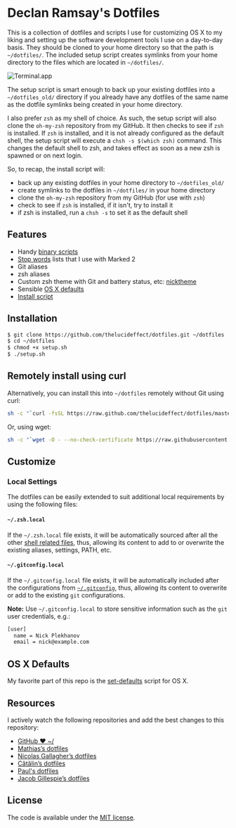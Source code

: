 # Declan Ramsay's Dotfiles

This is a collection of dotfiles and scripts I use for customizing OS X to my liking and setting up the software development tools I use on a day-to-day basis. They should be cloned to your home directory so that the path is `~/dotfiles/`.  The included setup script creates symlinks from your home directory to the files which are located in `~/dotfiles/`.

![Terminal.app](https://raw.github.com/nicksp/dotfiles/master/iterm/nick-terminal.png)

The setup script is smart enough to back up your existing dotfiles into a `~/dotfiles_old/` directory if you already have any dotfiles of the same name as the dotfile symlinks being created in your home directory.

I also prefer `zsh` as my shell of choice. As such, the setup script will also clone the `oh-my-zsh` repository from my GitHub. It then checks to see if `zsh` is installed. If `zsh` is installed, and it is not already configured as the default shell, the setup script will execute a `chsh -s $(which zsh)` command. This changes the default shell to zsh, and takes effect as soon as a new zsh is spawned or on next login.

So, to recap, the install script will:

- back up any existing dotfiles in your home directory to `~/dotfiles_old/`
- create symlinks to the dotfiles in `~/dotfiles/` in your home directory
- clone the `oh-my-zsh` repository from my GitHub (for use with `zsh`)
- check to see if `zsh` is installed, if it isn't, try to install it
- if zsh is installed, run a `chsh -s` to set it as the default shell

## Features

- Handy [binary scripts](bin/)
- [Stop words](dict/) lists that I use with Marked 2
- Git aliases
- zsh aliases
- Custom zsh theme with Git and battery status, etc: [nicktheme](zsh/themes/nick.zsh-theme)
- Sensible [OS X defaults](osx/set-defaults.sh)
- [Install script](setup.sh)

## Installation

```sh
$ git clone https://github.com/thelucideffect/dotfiles.git ~/dotfiles
$ cd ~/dotfiles
$ chmod +x setup.sh
$ ./setup.sh
```

## Remotely install using curl

Alternatively, you can install this into `~/dotfiles` remotely without Git using curl:

```sh
sh -c "`curl -fsSL https://raw.github.com/thelucideffect/dotfiles/master/remote-setup.sh`"
```

Or, using wget:

```sh
sh -c "`wget -O - --no-check-certificate https://raw.githubusercontent.com/thelucideffect/dotfiles/master/remote-setup.sh`"
```

## Customize

### Local Settings

The dotfiles can be easily extended to suit additional local
requirements by using the following files:

#### `~/.zsh.local`

If the `~/.zsh.local` file exists, it will be automatically sourced
after all the other [shell related files](shell), thus, allowing its
content to add to or overwrite the existing aliases, settings, PATH,
etc.

#### `~/.gitconfig.local`

If the `~/.gitconfig.local` file exists, it will be automatically
included after the configurations from [`~/.gitconfig`](git/gitconfig), thus, allowing
its content to overwrite or add to the existing `git` configurations.

**Note:** Use `~/.gitconfig.local` to store sensitive information such
as the `git` user credentials, e.g.:

```sh
[user]
  name = Nick Plekhanov
  email = nick@example.com
```

## OS X Defaults

My favorite part of this repo is the [set-defaults](osx/set-defaults.sh) script for OS X.

## Resources

I actively watch the following repositories and add the best changes to this repository:

- [GitHub ❤ ~/](http://dotfiles.github.com/)
- [Mathias’s dotfiles](https://github.com/mathiasbynens/dotfiles)
- [Nicolas Gallagher’s dotfiles](https://github.com/necolas/dotfiles)
- [Cătălin’s dotfiles](https://github.com/alrra/dotfiles)
- [Paul's dotfiles](https://github.com/paulirish/dotfiles)
- [Jacob Gillespie’s dotfiles](https://github.com/jacobwg/dotfiles)

## License

The code is available under the [MIT license](LICENSE).
